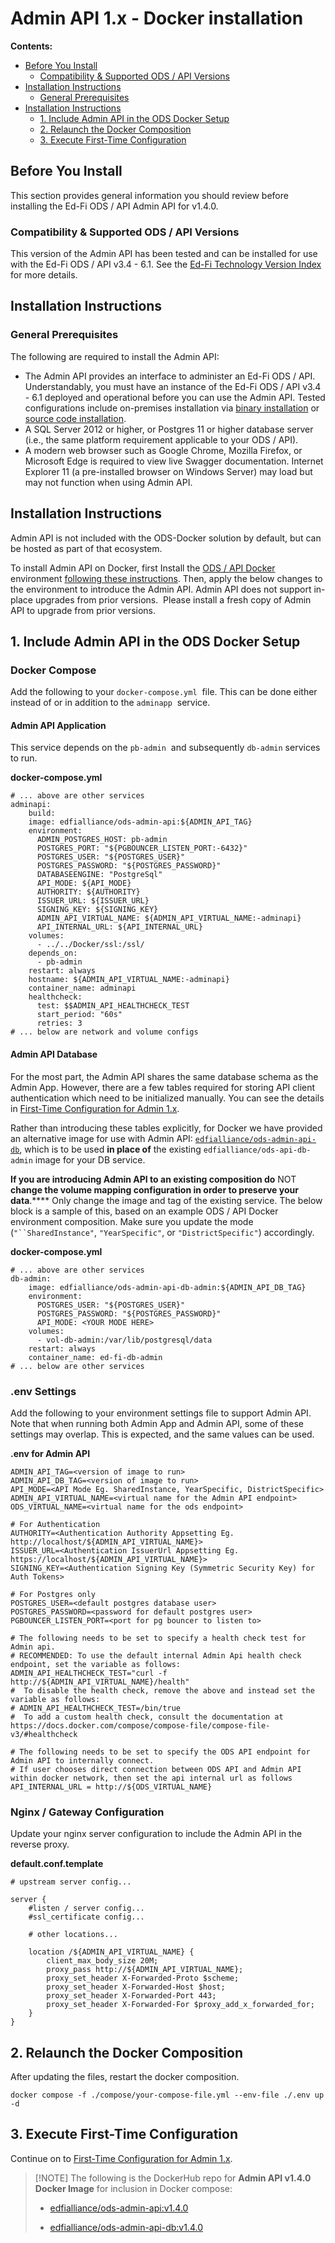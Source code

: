 # Admin API 1.x - Docker installation

**Contents:**

* [Before You Install](#before-you-install)
  * [Compatibility & Supported ODS / API
        Versions](#compatibility-supported-ods-api-versions)
* [Installation Instructions](#installation-instructions)
  * [General Prerequisites](#general-prerequisites)
* [Installation Instructions](#installation-instructions)
  * [1\. Include Admin API in the ODS Docker
        Setup](#1-include-admin-api-in-the-ods-docker-setup)
  * [2\. Relaunch the Docker
        Composition](#2-relaunch-the-docker-composition)
  * [3\. Execute First-Time
        Configuration](#3-execute-first-time-configuration)

## Before You Install

This section provides general information you should review before installing
the Ed-Fi ODS / API Admin API for v1.4.0.

### Compatibility & Supported ODS / API Versions

This version of the Admin API has been tested and can be installed for use with
the Ed-Fi ODS / API v3.4 - 6.1. See the [Ed-Fi Technology Version
Index](https://edfi.atlassian.net/wiki/spaces/ETKB/pages/20875717/Ed-Fi+Technology+Version+Index)
for more details.

## Installation Instructions

### General Prerequisites

The following are required to install the Admin API:

* The Admin API provides an interface to administer an Ed-Fi ODS / API.
    Understandably, you must have an instance of the Ed-Fi ODS / API v3.4 - 6.1
    deployed and operational before you can use the Admin API. Tested
    configurations include on-premises installation via [binary
    installation](https://edfi.atlassian.net/wiki/spaces/ODSAPIS3V520/pages/25100419/Getting+Started+-+Binary+Installation)
    or [source code
    installation](https://edfi.atlassian.net/wiki/spaces/ODSAPIS3V520/pages/25100348/Getting+Started+-+Source+Code+Installation).
* A SQL Server 2012 or higher, or Postgres 11 or higher database server (i.e.,
    the same platform requirement applicable to your ODS / API).
* A modern web browser such as Google Chrome, Mozilla Firefox, or Microsoft
    Edge is required to view live Swagger documentation. Internet Explorer 11 (a
    pre-installed browser on Windows Server) may load but may not function when
    using Admin API.

## Installation Instructions

Admin API is not included with the ODS-Docker solution by default, but can be
hosted as part of that ecosystem.

To install Admin API on Docker, first Install the [ODS / API
Docker](https://github.com/Ed-Fi-Alliance-OSS/Ed-Fi-ODS-Docker) environment
[following these
instructions](https://edfi.atlassian.net/wiki/display/EDFITOOLS/Docker+Deployment).
Then, apply the below changes to the environment to introduce the Admin API.
Admin API does not support in-place upgrades from prior versions.  Please
install a fresh copy of Admin API to upgrade from prior versions.

## 1\. Include Admin API in the ODS Docker Setup

### Docker Compose

Add the following to your `docker-compose.yml`  file. This can be done either
instead of or in addition to the `adminapp`  service.

#### Admin API Application

This service depends on the `pb-admin`  and subsequently `db-admin` services to
run.

**docker-compose.yml**

```
# ... above are other services
adminapi:
    build:
    image: edfialliance/ods-admin-api:${ADMIN_API_TAG}
    environment:
      ADMIN_POSTGRES_HOST: pb-admin
      POSTGRES_PORT: "${PGBOUNCER_LISTEN_PORT:-6432}"
      POSTGRES_USER: "${POSTGRES_USER}"
      POSTGRES_PASSWORD: "${POSTGRES_PASSWORD}"
      DATABASEENGINE: "PostgreSql"
      API_MODE: ${API_MODE}
      AUTHORITY: ${AUTHORITY}
      ISSUER_URL: ${ISSUER_URL}
      SIGNING_KEY: ${SIGNING_KEY}
      ADMIN_API_VIRTUAL_NAME: ${ADMIN_API_VIRTUAL_NAME:-adminapi}
      API_INTERNAL_URL: ${API_INTERNAL_URL}
    volumes:
      - ../../Docker/ssl:/ssl/
    depends_on:
      - pb-admin
    restart: always
    hostname: ${ADMIN_API_VIRTUAL_NAME:-adminapi}
    container_name: adminapi
    healthcheck:
      test: $$ADMIN_API_HEALTHCHECK_TEST
      start_period: "60s"
      retries: 3
# ... below are network and volume configs
```

#### Admin API Database

For the most part, the Admin API shares the same database schema as the Admin
App. However, there are a few tables required for storing API client
authentication which need to be initialized manually. You can see the details in
[First-Time Configuration for Admin
1.x](../admin-api-1x-for-odsapi-34-61/first-time-configuration-for-admin-api-1x.md).

Rather than introducing these tables explicitly, for Docker we have provided an
alternative image for use with Admin API:
[`edfialliance/ods-admin-api-db`](https://hub.docker.com/r/edfialliance/ods-admin-api-db), which
is to be used **in place of** the existing `edfialliance/ods-api-db-admin` image
for your DB service.

**If you are introducing Admin API to an existing composition do** NOT **change
the volume mapping configuration in order to preserve your data**.**** Only
change the image and tag of the existing service. The below block is a sample of
this, based on an example ODS / API Docker environment composition. Make sure
you update the mode (`"``SharedInstance"`, `"YearSpecific"`, or
`"DistrictSpecific"`) accordingly.

**docker-compose.yml**

```
# ... above are other services
db-admin:
    image: edfialliance/ods-admin-api-db-admin:${ADMIN_API_DB_TAG}
    environment:
      POSTGRES_USER: "${POSTGRES_USER}"
      POSTGRES_PASSWORD: "${POSTGRES_PASSWORD}"
      API_MODE: <YOUR MODE HERE>
    volumes:
      - vol-db-admin:/var/lib/postgresql/data
    restart: always
    container_name: ed-fi-db-admin
# ... below are other services
```

### .env Settings

Add the following to your environment settings file to support Admin API. Note
that when running both Admin App and Admin API, some of these settings may
overlap. This is expected, and the same values can be used.

**.env for Admin API**

```
ADMIN_API_TAG=<version of image to run>
ADMIN_API_DB_TAG=<version of image to run>
API_MODE=<API Mode Eg. SharedInstance, YearSpecific, DistrictSpecific>
ADMIN_API_VIRTUAL_NAME=<virtual name for the Admin API endpoint>
ODS_VIRTUAL_NAME=<virtual name for the ods endpoint>

# For Authentication
AUTHORITY=<Authentication Authority Appsetting Eg. http://localhost/${ADMIN_API_VIRTUAL_NAME}>
ISSUER_URL=<Authentication IssuerUrl Appsetting Eg. https://localhost/${ADMIN_API_VIRTUAL_NAME}>
SIGNING_KEY=<Authentication Signing Key (Symmetric Security Key) for Auth Tokens>

# For Postgres only
POSTGRES_USER=<default postgres database user>
POSTGRES_PASSWORD=<password for default postgres user>
PGBOUNCER_LISTEN_PORT=<port for pg bouncer to listen to>

# The following needs to be set to specify a health check test for Admin api.
# RECOMMENDED: To use the default internal Admin Api health check endpoint, set the variable as follows:
ADMIN_API_HEALTHCHECK_TEST="curl -f http://${ADMIN_API_VIRTUAL_NAME}/health"
#  To disable the health check, remove the above and instead set the variable as follows:
# ADMIN_API_HEALTHCHECK_TEST=/bin/true
#  To add a custom health check, consult the documentation at https://docs.docker.com/compose/compose-file/compose-file-v3/#healthcheck

# The following needs to be set to specify the ODS API endpoint for Admin API to internally connect.
# If user chooses direct connection between ODS API and Admin API within docker network, then set the api internal url as follows
API_INTERNAL_URL = http://${ODS_VIRTUAL_NAME}
```

### Nginx / Gateway Configuration

Update your nginx server configuration to include the Admin API in the reverse
proxy.

**default.conf.template**

```
# upstream server config...

server {
    #listen / server config...
    #ssl_certificate config...

    # other locations...

    location /${ADMIN_API_VIRTUAL_NAME} {
        client_max_body_size 20M;
        proxy_pass http://${ADMIN_API_VIRTUAL_NAME};
        proxy_set_header X-Forwarded-Proto $scheme;
        proxy_set_header X-Forwarded-Host $host;
        proxy_set_header X-Forwarded-Port 443;
        proxy_set_header X-Forwarded-For $proxy_add_x_forwarded_for;
    }
}
```

## 2\. Relaunch the Docker Composition

After updating the files, restart the docker composition.

```
docker compose -f ./compose/your-compose-file.yml --env-file ./.env up -d
```

## 3\. Execute First-Time Configuration

Continue on to [First-Time Configuration for Admin
1.x](../admin-api-1x-for-odsapi-34-61/first-time-configuration-for-admin-api-1x.md).

> [!NOTE] The following is the DockerHub repo for **Admin API v1.4.0 Docker
> Image** for inclusion in Docker compose:
>
> * [edfialliance/ods-admin-api:v1.4.0](https://hub.docker.com/layers/edfialliance/ods-admin-api/v1.4/images/sha256-0a52face1b03e94892dc4d82e05f2fae05e635f1c46b2baf081bbcf2e81d76b1?context=explore)
>
> * [edfialliance/ods-admin-api-db:v1.4.0](https://hub.docker.com/layers/edfialliance/ods-admin-api-db/v1.4/images/sha256-70375e3564e9d409dfe8c25d27d504f1b3e15f75e454c9da9f5dc40c30c9d4a3?context=explore)
